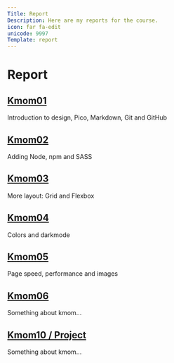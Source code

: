 ```yaml
---
Title: Report
Description: Here are my reports for the course.
icon: far fa-edit
unicode: 9997
Template: report
---
```


Report
==========================

<div class="kmom-box">
    <a href="report/kmom01"><h2>Kmom01</h2></a>
    <p>Introduction to design, Pico, Markdown, Git and GitHub</p>
</div>

<div class="kmom-box">
    <a href="report/kmom02"><h2>Kmom02</h2></a>
    <p>Adding Node, npm and SASS</p>
</div>

<div class="kmom-box">
    <a href="report/kmom03"><h2>Kmom03</h2></a>
    <p>More layout: Grid and Flexbox</p>
</div>

<div class="kmom-box">
    <a href="report/kmom04"><h2>Kmom04</h2></a>
    <p>Colors and darkmode</p>
</div>

<div class="kmom-box">
    <a href="report/kmom05"><h2>Kmom05</h2></a>
    <p>Page speed, performance and images</p>
</div>

<div class="kmom-box">
    <a href="#"><h2>Kmom06</h2></a>
    <p>Something about kmom...</p>
</div>

<div class="kmom-box project">
    <a href="#"><h2>Kmom10 / Project</h2></a>
    <p>Something about kmom...</p>
</div>